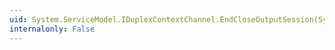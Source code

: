 ```yaml
---
uid: System.ServiceModel.IDuplexContextChannel.EndCloseOutputSession(System.IAsyncResult)
internalonly: False
---
```

